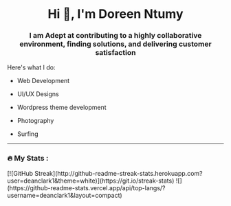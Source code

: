 
<h1 align="center">Hi 👋, I'm Doreen Ntumy</h1>
<h3 align="center">I am Adept at contributing to a highly collaborative environment, finding solutions, and delivering customer satisfaction</h3>

Here's what I do:


- Web Development

- UI/UX Designs

- Wordpress theme development

- Photography

- Surfing

---

### :fire: My Stats :
<div diplay="flex">
[![GitHub Streak](http://github-readme-streak-stats.herokuapp.com?user=deanclark1&theme=white)](https://git.io/streak-stats)
![](https://github-readme-stats.vercel.app/api/top-langs/?username=deanclark1&layout=compact)

</div>





